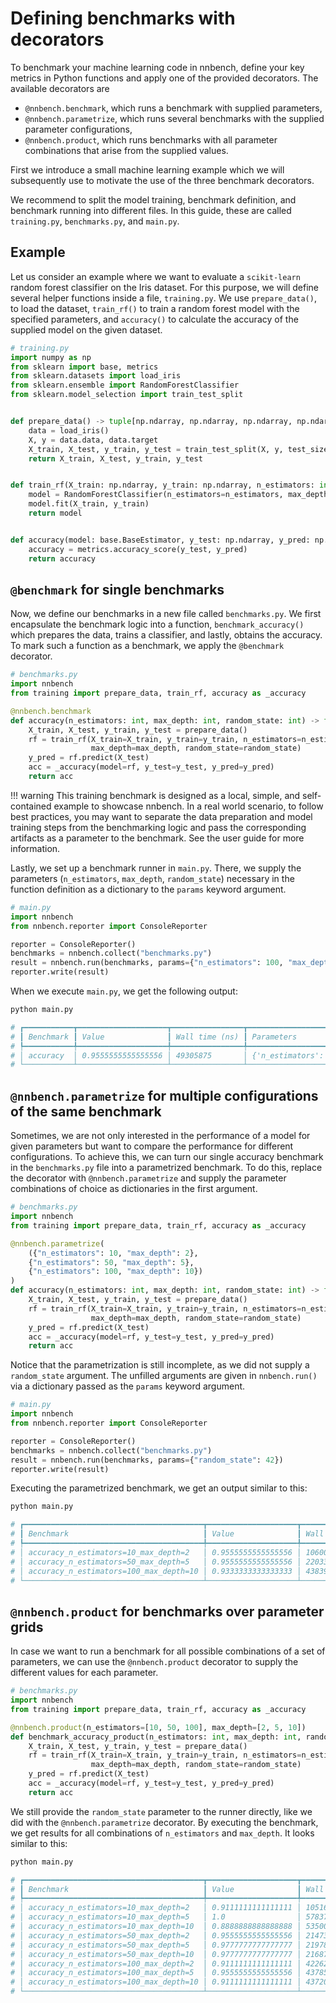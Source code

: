 # Defining benchmarks with decorators

To benchmark your machine learning code in nnbench, define your key metrics in Python functions and apply one of the provided decorators.
The available decorators are 
- `@nnbench.benchmark`, which runs a benchmark with supplied parameters,
- `@nnbench.parametrize`, which runs several benchmarks with the supplied parameter configurations,
- `@nnbench.product`, which runs benchmarks with all parameter combinations that arise from the supplied values. 

First we introduce a small machine learning example which we will subsequently use to motivate the use of the three benchmark decorators.

We recommend to split the model training, benchmark definition, and benchmark running into different files. In this guide, these are called `training.py`, `benchmarks.py`, and `main.py`.

## Example
Let us consider an example where we want to evaluate a `scikit-learn` random forest classifier on the Iris dataset.
For this purpose, we will define several helper functions inside a file, `training.py`. We use `prepare_data()`, to load the dataset,  `train_rf()` to train a random forest model with the specified parameters, and `accuracy()` to calculate the accuracy of the supplied model on the given dataset.

```python
# training.py
import numpy as np
from sklearn import base, metrics
from sklearn.datasets import load_iris
from sklearn.ensemble import RandomForestClassifier
from sklearn.model_selection import train_test_split


def prepare_data() -> tuple[np.ndarray, np.ndarray, np.ndarray, np.ndarray]:
    data = load_iris()
    X, y = data.data, data.target
    X_train, X_test, y_train, y_test = train_test_split(X, y, test_size=0.3)
    return X_train, X_test, y_train, y_test


def train_rf(X_train: np.ndarray, y_train: np.ndarray, n_estimators: int, max_depth: int, random_state: int = 42) -> RandomForestClassifier:
    model = RandomForestClassifier(n_estimators=n_estimators, max_depth=max_depth, random_state=random_state)
    model.fit(X_train, y_train)
    return model


def accuracy(model: base.BaseEstimator, y_test: np.ndarray, y_pred: np.ndarray) -> float:
    accuracy = metrics.accuracy_score(y_test, y_pred)
    return accuracy
```

## `@benchmark` for single benchmarks
Now, we define our benchmarks in a new file called `benchmarks.py`.
We first encapsulate the benchmark logic into a function, `benchmark_accuracy()` which prepares the data, trains a classifier, and lastly, obtains the accuracy.
To mark such a function as a benchmark, we apply the `@benchmark` decorator.

```python
# benchmarks.py
import nnbench
from training import prepare_data, train_rf, accuracy as _accuracy

@nnbench.benchmark
def accuracy(n_estimators: int, max_depth: int, random_state: int) -> float:
    X_train, X_test, y_train, y_test = prepare_data()
    rf = train_rf(X_train=X_train, y_train=y_train, n_estimators=n_estimators,
                  max_depth=max_depth, random_state=random_state)
    y_pred = rf.predict(X_test)
    acc = _accuracy(model=rf, y_test=y_test, y_pred=y_pred)
    return acc
```

!!! warning
    This training benchmark is designed as a local, simple, and self-contained example to showcase nnbench. 
    In a real world scenario, to follow best practices, you may want to separate the data preparation and model training steps from the benchmarking logic and pass the corresponding artifacts as a parameter to the benchmark.
    See the user guide for more information.

Lastly, we set up a benchmark runner in `main.py`. There, we supply the parameters (`n_estimators`, `max_depth`, `random_state`) necessary in the function definition as a dictionary to the `params` keyword argument.

```python
# main.py
import nnbench
from nnbench.reporter import ConsoleReporter

reporter = ConsoleReporter()
benchmarks = nnbench.collect("benchmarks.py")
result = nnbench.run(benchmarks, params={"n_estimators": 100, "max_depth": 5, "random_state": 42})
reporter.write(result)
```

When we execute `main.py`, we get the following output:


```bash
python main.py

# ┏━━━━━━━━━━━┳━━━━━━━━━━━━━━━━━━━━┳━━━━━━━━━━━━━━━━┳━━━━━━━━━━━━━━━━━━━━━━━━━━━━━━━━━━━━━━━━━━━━━━━━━━━━━━━━━━━┓
# ┃ Benchmark ┃ Value              ┃ Wall time (ns) ┃ Parameters                                                ┃
# ┡━━━━━━━━━━━╇━━━━━━━━━━━━━━━━━━━━╇━━━━━━━━━━━━━━━━╇━━━━━━━━━━━━━━━━━━━━━━━━━━━━━━━━━━━━━━━━━━━━━━━━━━━━━━━━━━━┩
# │ accuracy  │ 0.9555555555555556 │ 49305875       │ {'n_estimators': 100, 'max_depth': 5, 'random_state': 42} │
# └───────────┴────────────────────┴────────────────┴───────────────────────────────────────────────────────────┘
```

## `@nnbench.parametrize` for multiple configurations of the same benchmark

Sometimes, we are not only interested in the performance of a model for given parameters but want to compare the performance for different configurations. 
To achieve this, we can turn our single accuracy benchmark in the `benchmarks.py` file into a parametrized benchmark.
To do this, replace the decorator with `@nnbench.parametrize` and supply the parameter combinations of choice as dictionaries in the first argument.

```python
# benchmarks.py
import nnbench
from training import prepare_data, train_rf, accuracy as _accuracy

@nnbench.parametrize(
    ({"n_estimators": 10, "max_depth": 2},
    {"n_estimators": 50, "max_depth": 5},
    {"n_estimators": 100, "max_depth": 10})
)
def accuracy(n_estimators: int, max_depth: int, random_state: int) -> float:
    X_train, X_test, y_train, y_test = prepare_data()
    rf = train_rf(X_train=X_train, y_train=y_train, n_estimators=n_estimators,
                  max_depth=max_depth, random_state=random_state)
    y_pred = rf.predict(X_test)
    acc = _accuracy(model=rf, y_test=y_test, y_pred=y_pred)
    return acc
```

Notice that the parametrization is still incomplete, as we did not supply a `random_state` argument.
The unfilled arguments are given in `nnbench.run()` via a dictionary passed as the `params` keyword argument.

```python
# main.py
import nnbench
from nnbench.reporter import ConsoleReporter

reporter = ConsoleReporter()
benchmarks = nnbench.collect("benchmarks.py")
result = nnbench.run(benchmarks, params={"random_state": 42})
reporter.write(result)
```

Executing the parametrized benchmark, we get an output similar to this:

```bash
python main.py

# ┏━━━━━━━━━━━━━━━━━━━━━━━━━━━━━━━━━━━━━━━━┳━━━━━━━━━━━━━━━━━━━━┳━━━━━━━━━━━━━━━━┳━━━━━━━━━━━━━━━━━━━━━━━━━━━━━━━━━━━━━━━━━━━━━━━━━━━━━━━━━━━━┓
# ┃ Benchmark                              ┃ Value              ┃ Wall time (ns) ┃ Parameters                                                 ┃
# ┡━━━━━━━━━━━━━━━━━━━━━━━━━━━━━━━━━━━━━━━━╇━━━━━━━━━━━━━━━━━━━━╇━━━━━━━━━━━━━━━━╇━━━━━━━━━━━━━━━━━━━━━━━━━━━━━━━━━━━━━━━━━━━━━━━━━━━━━━━━━━━━┩
# │ accuracy_n_estimators=10_max_depth=2   │ 0.9555555555555556 │ 10600833       │ {'n_estimators': 10, 'max_depth': 2, 'random_state': 42}   │
# │ accuracy_n_estimators=50_max_depth=5   │ 0.9555555555555556 │ 22033000       │ {'n_estimators': 50, 'max_depth': 5, 'random_state': 42}   │
# │ accuracy_n_estimators=100_max_depth=10 │ 0.9333333333333333 │ 43839917       │ {'n_estimators': 100, 'max_depth': 10, 'random_state': 42} │
# └────────────────────────────────────────┴────────────────────┴────────────────┴────────────────────────────────────────────────────────────┘
```

## `@nnbench.product` for benchmarks over parameter grids

In case we want to run a benchmark for all possible combinations of a set of parameters, we can use the `@nnbench.product` decorator to supply the different values for each parameter.

```python
# benchmarks.py
import nnbench
from training import prepare_data, train_rf, accuracy as _accuracy

@nnbench.product(n_estimators=[10, 50, 100], max_depth=[2, 5, 10])
def benchmark_accuracy_product(n_estimators: int, max_depth: int, random_state: int) -> float:
    X_train, X_test, y_train, y_test = prepare_data()
    rf = train_rf(X_train=X_train, y_train=y_train, n_estimators=n_estimators,
                  max_depth=max_depth, random_state=random_state)
    y_pred = rf.predict(X_test)
    acc = _accuracy(model=rf, y_test=y_test, y_pred=y_pred)
    return acc
```

We still provide the `random_state` parameter to the runner directly, like we did with the `@nnbench.parametrize` decorator.
By executing the benchmark, we get results for all combinations of `n_estimators` and `max_depth`.
It looks similar to this:

```bash
python main.py

# ┏━━━━━━━━━━━━━━━━━━━━━━━━━━━━━━━━━━━━━━━━┳━━━━━━━━━━━━━━━━━━━━┳━━━━━━━━━━━━━━━━┳━━━━━━━━━━━━━━━━━━━━━━━━━━━━━━━━━━━━━━━━━━━━━━━━━━━━━━━━━━━━┓
# ┃ Benchmark                              ┃ Value              ┃ Wall time (ns) ┃ Parameters                                                 ┃
# ┡━━━━━━━━━━━━━━━━━━━━━━━━━━━━━━━━━━━━━━━━╇━━━━━━━━━━━━━━━━━━━━╇━━━━━━━━━━━━━━━━╇━━━━━━━━━━━━━━━━━━━━━━━━━━━━━━━━━━━━━━━━━━━━━━━━━━━━━━━━━━━━┩
# │ accuracy_n_estimators=10_max_depth=2   │ 0.9111111111111111 │ 10516875       │ {'n_estimators': 10, 'max_depth': 2, 'random_state': 42}   │
# │ accuracy_n_estimators=10_max_depth=5   │ 1.0                │ 5783791        │ {'n_estimators': 10, 'max_depth': 5, 'random_state': 42}   │
# │ accuracy_n_estimators=10_max_depth=10  │ 0.8888888888888888 │ 5350000        │ {'n_estimators': 10, 'max_depth': 10, 'random_state': 42}  │
# │ accuracy_n_estimators=50_max_depth=2   │ 0.9555555555555556 │ 21473084       │ {'n_estimators': 50, 'max_depth': 2, 'random_state': 42}   │
# │ accuracy_n_estimators=50_max_depth=5   │ 0.9777777777777777 │ 21978583       │ {'n_estimators': 50, 'max_depth': 5, 'random_state': 42}   │
# │ accuracy_n_estimators=50_max_depth=10  │ 0.9777777777777777 │ 21687166       │ {'n_estimators': 50, 'max_depth': 10, 'random_state': 42}  │
# │ accuracy_n_estimators=100_max_depth=2  │ 0.9111111111111111 │ 42262792       │ {'n_estimators': 100, 'max_depth': 2, 'random_state': 42}  │
# │ accuracy_n_estimators=100_max_depth=5  │ 0.9555555555555556 │ 43785958       │ {'n_estimators': 100, 'max_depth': 5, 'random_state': 42}  │
# │ accuracy_n_estimators=100_max_depth=10 │ 0.9111111111111111 │ 43720709       │ {'n_estimators': 100, 'max_depth': 10, 'random_state': 42} │
# └────────────────────────────────────────┴────────────────────┴────────────────┴────────────────────────────────────────────────────────────┘
```
